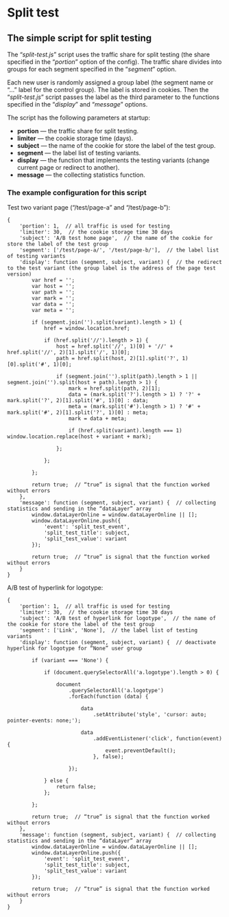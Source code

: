 # Split test

## The simple script for split testing
The “_split-test.js_” script uses the traffic share for split testing (the share specified in the “_portion_” option of the config). The traffic share divides into groups for each segment specified in the “_segment_” option.

Each new user is randomly assigned a group label (the segment name or “...” label for the control group). The label is stored in cookies. Then the “_split-test.js_” script passes the label as the third parameter to the functions specified in the “_display_” and “_message_” options.

The script has the following parameters at startup:

+ __portion__ — the traffic share for split testing.
+ __limiter__ — the cookie storage time (days).
+ __subject__ — the name of the cookie for store the label of the test group.
+ __segment__ — the label list of testing variants.
+ __display__ — the function that implements the testing variants (change current page or redirect to another).
+ __message__ — the collecting statistics function.

### The example configuration for this script
Test two variant page (“/test/page-a” and “/test/page-b”):

    {
        'portion': 1,  // all traffic is used for testing
        'limiter': 30,  // the cookie storage time 30 days
        'subject': 'A/B test home page',  // the name of the cookie for store the label of the test group
        'segment': ['/test/page-a/', '/test/page-b/'],  // the label list of testing variants
        'display': function (segment, subject, variant) {  // the redirect to the test variant (the group label is the address of the page test version)
            var href = '';
            var host = '';
            var path = '';
            var mark = '';
            var data = '';
            var meta = '';

            if (segment.join('').split(variant).length > 1) {
                href = window.location.href;

                if (href.split('//').length > 1) {
                    host = href.split('//', 1)[0] + '//' + href.split('//', 2)[1].split('/', 1)[0];
                    path = href.split(host, 2)[1].split('?', 1)[0].split('#', 1)[0];

                    if (segment.join('').split(path).length > 1 || segment.join('').split(host + path).length > 1) {
                        mark = href.split(path, 2)[1];
                        data = (mark.split('?').length > 1) ? '?' + mark.split('?', 2)[1].split('#', 1)[0] : data;
                        meta = (mark.split('#').length > 1) ? '#' + mark.split('#', 2)[1].split('?', 1)[0] : meta;
                        mark = data + meta;

                        if (href.split(variant).length === 1) window.location.replace(host + variant + mark);

                    };

                };

            };

            return true;  // “true” is signal that the function worked without errors
        },
        'message': function (segment, subject, variant) {  // collecting statistics and sending in the “dataLayer” array
            window.dataLayerOnline = window.dataLayerOnline || [];
            window.dataLayerOnline.push({
                'event': 'split_test_event',
                'split_test_title': subject,
                'split_test_value': variant
            });

            return true;  // “true” is signal that the function worked without errors
        }
    }

A/B test of hyperlink for logotype:

    {
        'portion': 1,  // all traffic is used for testing
        'limiter': 30,  // the cookie storage time 30 days
        'subject': 'A/B test of hyperlink for logotype',  // the name of the cookie for store the label of the test group
        'segment': ['Link', 'None'],  // the label list of testing variants
        'display': function (segment, subject, variant) {  // deactivate hyperlink for logotype for “None” user group

            if (variant === 'None') {

                if (document.querySelectorAll('a.logotype').length > 0) {

                    document
                        .querySelectorAll('a.logotype')
                        .forEach(function (data) {

                            data
                                .setAttribute('style', 'cursor: auto; pointer-events: none;');

                            data
                                .addEventListener('click', function(event) {
                                    event.preventDefault();
                                }, false);

                        });

                } else {
                    return false;
                };

            };

            return true;  // “true” is signal that the function worked without errors
        },
        'message': function (segment, subject, variant) {  // collecting statistics and sending in the “dataLayer” array
            window.dataLayerOnline = window.dataLayerOnline || [];
            window.dataLayerOnline.push({
                'event': 'split_test_event',
                'split_test_title': subject,
                'split_test_value': variant
            });

            return true;  // “true” is signal that the function worked without errors
        }
    }
